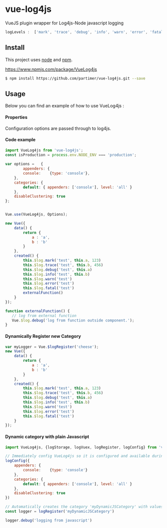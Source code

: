 # vue-log4js
VueJS plugin wrapper for Log4js-Node javascript logging



```js
logLevels :  ['mark', 'trace', 'debug', 'info', 'warn', 'error', 'fatal']
```


## Install

This project uses [node](http://nodejs.org) and [npm](https://npmjs.com). 

https://www.npmjs.com/package/VueLog4js

```sh
$ npm install https://github.com/partimer/vue-log4js.git --save
```

## Usage

Below you can find an example of how to use VueLog4js :

#### Properties

Configuration options are passed through to log4js. 

#### Code example

```js
import VueLog4js from 'vue-log4js';
const isProduction = process.env.NODE_ENV === 'production';
 
var options =   {
        appenders: {
        console:    {type: 'console'},
    },
    categories: {
        default: { appenders: ['console'], level: 'all' }
    },
    disableClustering: true
};


Vue.use(VueLog4js, Options);
```

```js
new Vue({
    data() {
        return {
            a : 'a',
            b : 'b'
        }
    },
    created() {
        this.$log.mark('test', this.a, 123)
        this.$log.trace('test', this.b, 456)
        this.$log.debug('test', this.a)
        this.$log.info('test', this.b)
        this.$log.warn('test')
        this.$log.error('test')
        this.$log.fatal('test')
        externalFunction()
    }
});

function externalFunction() {
   // log from external function
   Vue.$log.debug('log from function outside component.');
}
```

#### Dynamically Register new Category

```js
var myLogger = Vue.$logRegister('cheese');
new Vue({
    data() {
        return {
            a : 'a',
            b : 'b'
        }
    },
    created() {
        this.$log.mark('test', this.a, 123)
        this.$log.trace('test', this.b, 456)
        this.$log.debug('test', this.a)
        this.$log.info('test', this.b)
        this.$log.warn('test')
        this.$log.error('test')
        this.$log.fatal('test')
    }
});
```
#### Dynamic category with plain Javascript

```js
import VueLog4js, {logStorage, logVuex, logRegister, logConfig} from 'vue-log4js';

// Immediately config VueLog4js so it is configured and available during JS import
logConfig({
    appenders: {
        console:    {type: 'console'}
    },
    categories: {
        default: { appenders: ['console'], level: 'all' }
    },
    disableClustering: true
})

// Automatically creates the category 'myDynamicJSCategory' with values of the 'default' category
const logger = logRegister('myDynamicJSCategory')

logger.debug('logging from javascript')
```

